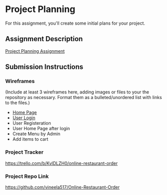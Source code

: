 # Project Planning
For this assignment, you'll create some initial plans for your project.

## Assignment Description
[Project Planning Assignment](https://education.launchcode.org/liftoff/assignments/planning/)

## Submission Instructions

### Wireframes

(Include at least 3 wireframes here, adding images or files to your the repository as necessary. Format them as a bulleted/unordered list with links to the files.)
* [Home Page](https://github.com/vineela517/liftoff-assignments/blob/master/P3-Project_Planning/HomePage.pdf)
* [User Login](https://github.com/vineela517/liftoff-assignments/blob/master/P3-Project_Planning/User%20Login.pdf)
* User Registeration
* User Home Page after login
* Create Menu by Admin
* Add items to cart

### Project Tracker

https://trello.com/b/KvlDLZH0/online-restaurant-order

### Project Repo Link

https://github.com/vineela517/Online-Restaurant-Order

